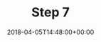 ---
title: "Step 7"
layout: category
date: 2018-04-05T14:48:00+00:00
permalink: "/category/step-7/"
author_profile: true
taxonomy: Step 7
---